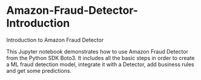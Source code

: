 # Amazon-Fraud-Detector-Introduction
Introduction to Amazon Fraud Detector 

This Jupyter notebook demonstrates how to use Amazon Fraud Detector from the Python SDK Boto3. 
It includes all the basic steps in order to create a ML fraud detection model, integrate it with a Detector, add business rules and get some predictions.
